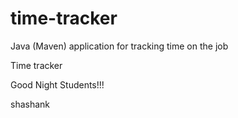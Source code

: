 # time-tracker
Java (Maven) application for tracking time on the job

Time tracker

Good Night Students!!!

shashank
